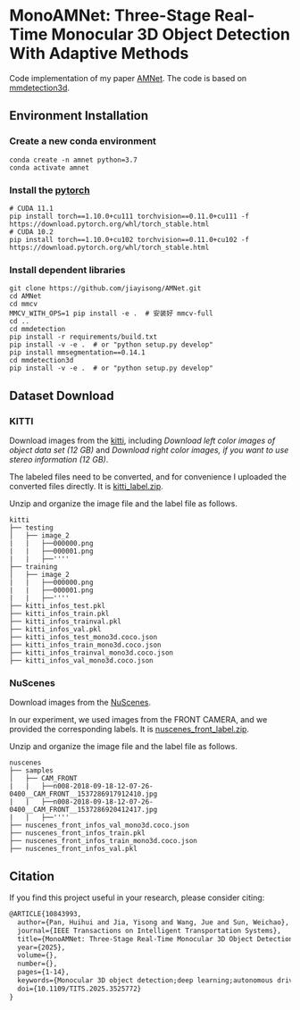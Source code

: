 # MonoAMNet: Three-Stage Real-Time Monocular 3D Object Detection With Adaptive Methods
Code implementation of my paper [AMNet](https://ieeexplore.ieee.org/document/10843993). The code is based on [mmdetection3d](https://github.com/open-mmlab/mmdetection3d).
## Environment Installation

### Create a new conda environment
```shell
conda create -n amnet python=3.7
conda activate amnet
```
### Install the [pytorch](https://pytorch.org/get-started/previous-versions/)
```shell
# CUDA 11.1
pip install torch==1.10.0+cu111 torchvision==0.11.0+cu111 -f https://download.pytorch.org/whl/torch_stable.html
# CUDA 10.2
pip install torch==1.10.0+cu102 torchvision==0.11.0+cu102 -f https://download.pytorch.org/whl/torch_stable.html
```
### Install dependent libraries
```shell
git clone https://github.com/jiayisong/AMNet.git
cd AMNet
cd mmcv
MMCV_WITH_OPS=1 pip install -e .  # 安装好 mmcv-full
cd ..
cd mmdetection
pip install -r requirements/build.txt
pip install -v -e .  # or "python setup.py develop"
pip install mmsegmentation==0.14.1
cd mmdetection3d
pip install -v -e .  # or "python setup.py develop"
```
## Dataset Download
### KITTI
Download images from the [kitti](https://www.cvlibs.net/datasets/kitti/eval_object.php?obj_benchmark=3d), including 
*Download left color images of object data set (12 GB)*
and
*Download right color images, if you want to use stereo information (12 GB)*.

The labeled files need to be converted, and for convenience I uploaded the converted files directly. It is [kitti_label.zip](https://drive.google.com/file/d/1B0v6gn00houqtYUqlSdpK2MQEZQQhqBT/view?usp=sharing).

Unzip and organize the image file and the label file as follows.
```
kitti
├── testing
│   ├── image_2
|   |   ├──000000.png
|   |   ├──000001.png
|   |   ├──''''
├── training
│   ├── image_2
|   |   ├──000000.png
|   |   ├──000001.png
|   |   ├──''''
├── kitti_infos_test.pkl
├── kitti_infos_train.pkl
├── kitti_infos_trainval.pkl
├── kitti_infos_val.pkl
├── kitti_infos_test_mono3d.coco.json
├── kitti_infos_train_mono3d.coco.json
├── kitti_infos_trainval_mono3d.coco.json
├── kitti_infos_val_mono3d.coco.json
```
### NuScenes
Download images from the [NuScenes](https://www.nuscenes.org/nuscenes#download).

In our experiment, we used images from the FRONT CAMERA, and we provided the corresponding labels. It is [nuscenes_front_label.zip](https://drive.google.com/file/d/1fxlNI5PSC4vKHRSV5i-wQVA93Jrtacbi/view?usp=sharing).

Unzip and organize the image file and the label file as follows.
```
nuscenes
├── samples
│   ├── CAM_FRONT
|   |   ├──n008-2018-09-18-12-07-26-0400__CAM_FRONT__1537286917912410.jpg
|   |   ├──n008-2018-09-18-12-07-26-0400__CAM_FRONT__1537286920412417.jpg
|   |   ├──''''
├── nuscenes_front_infos_val_mono3d.coco.json
├── nuscenes_front_infos_train.pkl
├── nuscenes_front_infos_train_mono3d.coco.json
├── nuscenes_front_infos_val.pkl
```
## Citation

If you find this project useful in your research, please consider citing:

```latex
@ARTICLE{10843993,
  author={Pan, Huihui and Jia, Yisong and Wang, Jue and Sun, Weichao},
  journal={IEEE Transactions on Intelligent Transportation Systems}, 
  title={MonoAMNet: Three-Stage Real-Time Monocular 3D Object Detection With Adaptive Methods}, 
  year={2025},
  volume={},
  number={},
  pages={1-14},
  keywords={Monocular 3D object detection;deep learning;autonomous driving;optimizer},
  doi={10.1109/TITS.2025.3525772}
}
```

